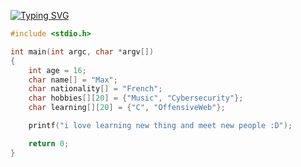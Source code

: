 [![Typing SVG](https://readme-typing-svg.demolab.com?font=Fira+Code&pause=1000&color=F7F7F7&width=435&lines=Haiiiii)](https://git.io/typing-svg)


```c
#include <stdio.h>

int main(int argc, char *argv[])
{
    int age = 16;
    char name[] = "Max";
    char nationality[] = "French";
    char hobbies[][20] = {"Music", "Cybersecurity"};
    char learning[][20] = {"C", "OffensiveWeb"};

    printf("i love learning new thing and meet new people :D");

    return 0;
}
